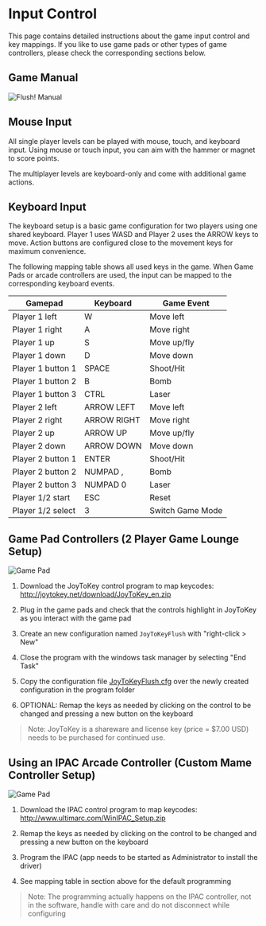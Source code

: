 # Input Control

This page contains detailed instructions about the game input control and key mappings.
If you like to use game pads or other types of game controllers, please check the corresponding sections below.

## Game Manual

![Flush! Manual](media/manual.png)

## Mouse Input

All single player levels can be played with mouse, touch, and keyboard input.
Using mouse or touch input, you can aim with the hammer or magnet to score points.

The multiplayer levels are keyboard-only and come with additional game actions.

## Keyboard Input

The keyboard setup is a basic game configuration for two players using one shared keyboard.
Player 1 uses WASD and Player 2 uses the ARROW keys to move. Action buttons are configured close to the movement keys for maximum convenience.

The following mapping table shows all used keys in the game.
When Game Pads or arcade controllers are used, the input can be mapped to the corresponding keyboard events.

|Gamepad|Keyboard|Game Event|
|-----|---------------|-----|
|Player 1 left|W|Move left|
|Player 1 right|A|Move right|
|Player 1 up|S|Move up/fly|
|Player 1 down|D|Move down|
|Player 1 button 1|SPACE|Shoot/Hit|
|Player 1 button 2|B|Bomb|
|Player 1 button 3|CTRL|Laser|
|Player 2 left|ARROW LEFT|Move left|
|Player 2 right|ARROW RIGHT|Move right|
|Player 2 up|ARROW UP|Move up/fly|
|Player 2 down|ARROW DOWN|Move down|
|Player 2 button 1|ENTER|Shoot/Hit|
|Player 2 button 2|NUMPAD ,|Bomb|
|Player 2 button 3|NUMPAD 0|Laser|
|Player 1/2 start|ESC|Reset|
|Player 1/2 select|3|Switch Game Mode|

## Game Pad Controllers (2 Player Game Lounge Setup)

![Game Pad](media/GamePad.jpg)

1. Download the JoyToKey control program to map keycodes: http://joytokey.net/download/JoyToKey_en.zip

2. Plug in the game pads and check that the controls highlight in JoyToKey as you interact with the game pad

3. Create an new configuration named ```JoyToKeyFlush``` with "right-click > New"

4. Close the program with the windows task manager by selecting "End Task"

5. Copy the configuration file [JoyToKeyFlush.cfg](software/JoyToKeyFlush.cfg) over the newly created configuration in the program folder

6. OPTIONAL: Remap the keys as needed by clicking on the control to be changed and pressing a new button on the keyboard

> Note: JoyToKey is a shareware and license key (price = $7.00 USD) needs to be purchased for continued use.


## Using an IPAC Arcade Controller (Custom Mame Controller Setup)

![Game Pad](media/ArcadeBoard.jpg)

1. Download the IPAC control program to map keycodes: http://www.ultimarc.com/WinIPAC_Setup.zip

2. Remap the keys as needed by clicking on the control to be changed and pressing a new button on the keyboard

3. Program the IPAC (app needs to be started as Administrator to install the driver)

4. See mapping table in section above for the default programming

> Note: The programming actually happens on the IPAC controller, not in the software, handle with care and do not disconnect while configuring
